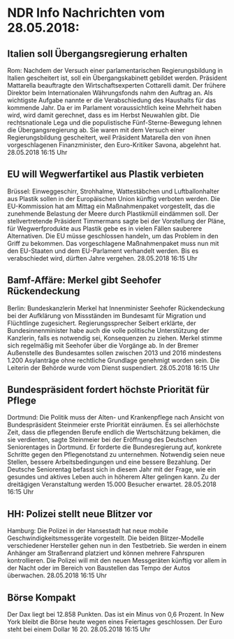 # NDR Info Nachrichten vom 28.05.2018:


## Italien soll Übergangsregierung erhalten
Rom:	Nachdem der Versuch einer parlamentarischen Regierungsbildung in Italien gescheitert ist, soll ein Übergangskabinett gebildet werden. Präsident Mattarella beauftragte den Wirtschaftsexperten Cottarelli damit. Der frühere Direktor beim Internationalen Währungsfonds nahm den Auftrag an. Als wichtigste Aufgabe nannte er die Verabschiedung des Haushalts für das kommende Jahr. Da er im Parlament voraussichtlich keine Mehrheit haben wird, wird damit gerechnet, dass es im Herbst Neuwahlen gibt. Die rechtsnationale Lega und die populistische Fünf-Sterne-Bewegung lehnen die Übergangsregierung ab. Sie waren mit dem Versuch einer Regierungsbildung gescheitert, weil Präsident Matarella den von ihnen vorgeschlagenen Finanzminister, den Euro-Kritiker Savona, abgelehnt hat. 28.05.2018 16:15 Uhr 

## EU will Wegwerfartikel aus Plastik verbieten
Brüssel:		Einweggeschirr, Strohhalme, Wattestäbchen und Luftballonhalter aus Plastik sollen in der Europäischen Union künftig verboten werden. Die EU-Kommission hat am Mittag ein Maßnahmenpaket vorgestellt, das die zunehmende Belastung der Meere durch Plastikmüll eindämmen soll. Der stellvertretende Präsident Timmermans sagte bei der Vorstellung der Pläne, für Wegwerfprodukte aus Plastik gebe es in vielen Fällen sauberere Alternativen. Die EU müsse geschlossen handeln, um das Problem in den Griff zu bekommen. Das vorgeschlagene Maßnahmenpaket muss nun mit den EU-Staaten und dem EU-Parlament verhandelt werden. Bis es verabschiedet wird, dürften Jahre vergehen. 28.05.2018 16:15 Uhr 

## Bamf-Affäre: Merkel gibt Seehofer Rückendeckung
Berlin: Bundeskanzlerin Merkel hat Innenminister Seehofer Rückendeckung bei der Aufklärung von Missständen im Bundesamt für Migration und Flüchtlinge zugesichert. Regierungssprecher Seibert erklärte, der Bundesinnenminister habe auch die volle politische Unterstützung der Kanzlerin, falls es notwendig sei, Konsequenzen zu ziehen. Merkel stimme sich regelmäßig mit Seehofer über die Vorgänge ab. In der Bremer Außenstelle des Bundesamtes sollen zwischen 2013 und 2016 mindestens 1.200 Asylanträge ohne rechtliche Grundlage genehmigt worden sein. Die Leiterin der Behörde wurde vom Dienst suspendiert. 28.05.2018 16:15 Uhr 

## Bundespräsident fordert höchste Priorität für Pflege
Dortmund: Die Politik muss der Alten- und Krankenpflege nach Ansicht von Bundespräsident Steinmeier erste Priorität einräumen. Es sei allerhöchste Zeit, dass die pflegenden Berufe endlich die Wertschätzung bekämen, die sie verdienten, sagte Steinmeier bei der Eröffnung des Deutschen Seniorentages in Dortmund. Er forderte die Bundesregierung auf, konkrete Schritte gegen den Pflegenotstand zu unternehmen. Notwendig seien neue Stellen, bessere Arbeitsbedingungen und eine bessere Bezahlung. Der Deutsche Seniorentag befasst sich in diesem Jahr mit der Frage, wie ein gesundes und aktives Leben auch in höherem Alter gelingen kann. Zu der dreitägigen Veranstaltung werden 15.000 Besucher erwartet. 28.05.2018 16:15 Uhr 

## HH: Polizei stellt neue Blitzer vor
Hamburg: Die Polizei in der Hansestadt hat neue mobile Geschwindigkeitsmessgeräte vorgestellt. Die beiden Blitzer-Modelle verschiedener Hersteller gehen nun in den Testbetrieb. Sie werden in einem Anhänger am Straßenrand platziert und können mehrere Fahrspuren kontrollieren. Die Polizei will mit den neuen Messgeräten künftig vor allem in der Nacht oder im Bereich von Baustellen das Tempo der Autos überwachen. 28.05.2018 16:15 Uhr 

## Börse Kompakt
Der Dax liegt bei 12.858 Punkten. Das ist ein  Minus von 0,6 Prozent. In New York bleibt die Börse heute wegen eines Feiertages geschlossen. Der Euro steht bei einem Dollar 16 20. 28.05.2018 16:15 Uhr 
